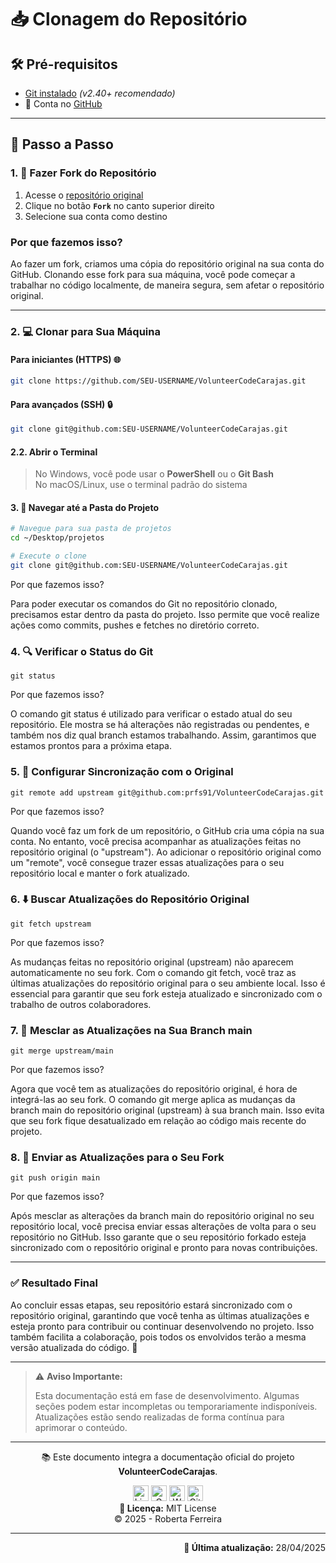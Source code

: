 <!--

docs/
├── guides/                          	    # Guias práticos agrupados por domínio
│   ├── setup/                       	    # Passo-a-passo de ambiente
│   │   ├── 01-cloning-repo.md       	    # Clonagem do repositório
│   │   ├── 02-configure-start-ps1.md	    # Configurar PowerShell
│   │   ├── 03-postgresql-windows.md 	    # PostgreSQL no Windows
│   │   └── 04-docker-setup.md       	    # Ambiente Docker

# Clonagem do repositório

-->

# 📥 Clonagem do Repositório

## 🛠️ Pré-requisitos
- [Git instalado](https://git-scm.com/downloads) *(v2.40+ recomendado)*
- 📝 Conta no [GitHub](https://github.com/signup)

---

## 🚀 Passo a Passo 

### 1. 🍴 Fazer Fork do Repositório
1. Acesse o [repositório original](https://github.com/prfs91/VolunteerCodeCarajas)
2. Clique no botão **`Fork`** no canto superior direito
3. Selecione sua conta como destino

### Por que fazemos isso?

Ao fazer um fork, criamos uma cópia do repositório original na sua conta do GitHub. Clonando esse fork para sua máquina, você pode começar a trabalhar no código localmente, de maneira segura, sem afetar o repositório original.

---

### 2. 💻 Clonar para Sua Máquina

#### Para iniciantes (HTTPS) 🌐
```bash
git clone https://github.com/SEU-USERNAME/VolunteerCodeCarajas.git
```
#### Para avançados (SSH) 🔒
```bash
git clone git@github.com:SEU-USERNAME/VolunteerCodeCarajas.git
```
#### 2.2. Abrir o Terminal

> No Windows, você pode usar o **PowerShell** ou o **Git Bash**  
> No macOS/Linux, use o terminal padrão do sistema

#### 3. 📂 Navegar até a Pasta do Projeto
```bash
# Navegue para sua pasta de projetos
cd ~/Desktop/projetos

# Execute o clone
git clone git@github.com:SEU-USERNAME/VolunteerCodeCarajas.git
```
Por que fazemos isso?

Para poder executar os comandos do Git no repositório clonado, precisamos estar dentro da pasta do projeto. Isso permite que você realize ações como commits, pushes e fetches no diretório correto.

### 4. 🔍 Verificar o Status do Git
```
git status
```
Por que fazemos isso?


O comando git status é utilizado para verificar o estado atual do seu repositório. Ele mostra se há alterações não registradas ou pendentes, e também nos diz qual branch estamos trabalhando. Assim, garantimos que estamos prontos para a próxima etapa.


### 5. 🔄 Configurar Sincronização com o Original

```
git remote add upstream git@github.com:prfs91/VolunteerCodeCarajas.git

```
Por que fazemos isso?

Quando você faz um fork de um repositório, o GitHub cria uma cópia na sua conta. No entanto, você precisa acompanhar as atualizações feitas no repositório original (o "upstream"). Ao adicionar o repositório original como um "remote", você consegue trazer essas atualizações para o seu repositório local e manter o fork atualizado.

### 6. ⬇️ Buscar Atualizações do Repositório Original
```
git fetch upstream

```
Por que fazemos isso?

As mudanças feitas no repositório original (upstream) não aparecem automaticamente no seu fork. Com o comando git fetch, você traz as últimas atualizações do repositório original para o seu ambiente local. Isso é essencial para garantir que seu fork esteja atualizado e sincronizado com o trabalho de outros colaboradores.

### 7. 🔄 Mesclar as Atualizações na Sua Branch main

```
git merge upstream/main
```
Por que fazemos isso?

Agora que você tem as atualizações do repositório original, é hora de integrá-las ao seu fork. O comando git merge aplica as mudanças da branch main do repositório original (upstream) à sua branch main. Isso evita que seu fork fique desatualizado em relação ao código mais recente do projeto.

### 8. 🚀 Enviar as Atualizações para o Seu Fork

```
git push origin main
```

Por que fazemos isso?

Após mesclar as alterações da branch main do repositório original no seu repositório local, você precisa enviar essas alterações de volta para o seu repositório no GitHub. Isso garante que o seu repositório forkado esteja sincronizado com o repositório original e pronto para novas contribuições.

---

### ✅ Resultado Final

Ao concluir essas etapas, seu repositório estará sincronizado com o repositório original, garantindo que você tenha as últimas atualizações e esteja pronto para contribuir ou continuar desenvolvendo no projeto. Isso também facilita a colaboração, pois todos os envolvidos terão a mesma versão atualizada do código. 🎉

---
> ⚠️ **Aviso Importante:**
> 
> Esta documentação está em fase de desenvolvimento. 
> Algumas seções podem estar incompletas ou temporariamente indisponíveis.
> Atualizações estão sendo realizadas de forma contínua para aprimorar o conteúdo.

---

<p align="center">
  📚 Este documento integra a documentação oficial do projeto <strong>VolunteerCodeCarajas</strong>.
</p>

<p align="center">
  <a href="https://www.linkedin.com/in/robertaferreira91/" target="_blank"><img width="25" height="25" title="LinkedIn" src="https://img.icons8.com/?size=100&id=xuvGCOXi8Wyg&format=png&color=000000"/></a>
  <a href="mailto:pamellaferreira.si@gmail.com" target="_blank"><img width="25" height="25" title="Gmail" src="https://img.icons8.com/?size=100&id=P7UIlhbpWzZm&format=png&color=000000"/></a>
  <a href="https://wa.me/5594992797521?text=Ol%C3%A1%21%20Encontrei%20seu%20contato%20atrav%C3%A9s%20do%20GitHub%20e%20gostaria%20de%20conversar%20com%20voc%C3%AA.%20Podemos%20falar%20um%20pouquinho%3F" target="_blank"><img width="25" height="25" title="WhatsApp" src="https://img.icons8.com/?size=100&id=16713&format=png&color=000000"/></a>
  <a href="https://github.com/prfs91" target="_blank"><img width="25" height="25" title="GitHub" src="https://img.icons8.com/?size=100&id=bVGqATNwfhYq&format=png&color=000000"/></a><br>
  <strong>🔖 Licença:</strong> MIT License <br>
  © 2025 - Roberta Ferreira
</p>

---

<p align="right">
  <strong>📅 Última atualização:</strong> 28/04/2025
</p>
